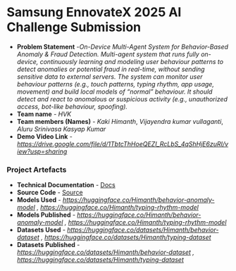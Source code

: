 # Samsung EnnovateX 2025 AI Challenge Submission

- **Problem Statement** -*On-Device Multi-Agent System for Behavior-Based Anomaly & Fraud Detection. Multi-agent system that runs fully on-device, continuously learning and modeling user behaviour patterns to detect anomalies or potential fraud in real-time, without sending sensitive data to external servers. The system can monitor user behaviour patterns (e.g., touch patterns, typing rhythm, app usage, movement) and build local models of “normal” behaviour. It should detect and react to anomalous or suspicious activity (e.g., unauthorized access, bot-like behaviour, spoofing).*
- **Team name** - *HVK*
- **Team members (Names)** - *Kaki Himanth*, *Vijayendra kumar vullaganti*, *Aluru Srinivasa Kasyap Kumar*
- **Demo Video Link** - *https://drive.google.com/file/d/1TbtcThHoeQEZI_RcLbS_4qShHjE6zuRI/view?usp=sharing*


### Project Artefacts

- **Technical Documentation** - [Docs](docs)
- **Source Code** - [Source](src) 
- **Models Used** - *https://huggingface.co/Himanth/behavior-anomaly-model , https://huggingface.co/Himanth/typing-rhythm-model*
- **Models Published** - *https://huggingface.co/Himanth/behavior-anomaly-model , https://huggingface.co/Himanth/typing-rhythm-model*
- **Datasets Used** - *https://huggingface.co/datasets/Himanth/behavior-dataset , https://huggingface.co/datasets/Himanth/typing-dataset*
- **Datasets Published** - *https://huggingface.co/datasets/Himanth/behavior-dataset , https://huggingface.co/datasets/Himanth/typing-dataset*



